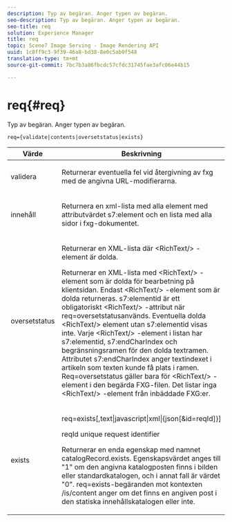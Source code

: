 ```yaml
---
description: Typ av begäran. Anger typen av begäran.
seo-description: Typ av begäran. Anger typen av begäran.
seo-title: req
solution: Experience Manager
title: req
topic: Scene7 Image Serving - Image Rendering API
uuid: 1c8ff9c3-9f39-46a8-bd38-8e0c5ab0f548
translation-type: tm+mt
source-git-commit: 7bc7b3a86fbcdc57cfdc31745fae3afc06e44b15

---
```



# req{#req}

Typ av begäran. Anger typen av begäran.

`req={validate|contents|oversetstatus|exists}`

<table id="table_F39239E5244746DB9F253BB0D5E85D54"> 
 <thead> 
  <tr> 
   <th colname="col1" class="entry"> Värde </th> 
   <th colname="col2" class="entry"> Beskrivning </th> 
  </tr> 
 </thead>
 <tbody> 
  <tr> 
   <td colname="col1"> <p> <span class="codeph"> validera</span> </p> </td> 
   <td colname="col2"> <p> Returnerar eventuella fel vid återgivning av fxg med de angivna URL-modifierarna. </p> </td> 
  </tr> 
  <tr> 
   <td colname="col1"> <p> <span class="codeph"> innehåll</span> </p> </td> 
   <td colname="col2"> <p> Returnera en xml-lista med alla element med <span class="codeph"> attributvärdet s7:element</span> och en lista med alla sidor i fxg-dokumentet. </p> </td> 
  </tr> 
  <tr> 
   <td colname="col1"> <p> <span class="codeph"> oversetstatus</span> </p> </td> 
   <td colname="col2"> <p>Returnerar en XML-lista där <span class="codeph"> &lt;RichText/&gt;</span> -element är dolda. </p> <p>Returnerar en XML-lista med <span class="+ topic/ph pr-d/codeph codeph"> &lt;RichText/&gt;</span> -element som är dolda för bearbetning på klientsidan. Endast <span class="+ topic/ph pr-d/codeph codeph"> &lt;RichText/&gt;</span> -element som är dolda returneras. <span class="+ topic/ph pr-d/codeph codeph"> s7:elementid</span> är ett obligatoriskt <span class="+ topic/ph pr-d/codeph codeph"> &lt;RichText/&gt;</span> -attribut när <span class="+ topic/ph pr-d/codeph codeph"> req=oversetstatus</span>används. Eventuella dolda <span class="+ topic/ph pr-d/codeph codeph"> &lt;RichText/&gt;</span> element utan <span class="+ topic/ph pr-d/codeph codeph"> s7:elementid</span> visas inte. Varje <span class="+ topic/ph pr-d/codeph codeph"> &lt;RichText/&gt;</span> -element i listan har <span class="+ topic/ph pr-d/codeph codeph"> s7:elementid</span>, s7:endCharIndex <span class="+ topic/ph pr-d/codeph codeph"></span>och begränsningsramen för den dolda textramen. Attributet <span class="+ topic/ph pr-d/codeph codeph"> s7:endCharIndex</span> anger textindexet i artikeln som texten kunde få plats i ramen. <span class="+ topic/ph pr-d/codeph codeph"> Req=oversetstatus</span> gäller bara för <span class="+ topic/ph pr-d/codeph codeph"> &lt;RichText/&gt;</span> -element i den begärda FXG-filen. Det listar inga <span class="+ topic/ph pr-d/codeph codeph"> &lt;RichText/&gt;</span> -element från inbäddade FXG:er. </p> </td> 
  </tr> 
  <tr> 
   <td colname="col1"> <p> <span class="codeph"> exists</span> </p> </td> 
   <td colname="col2"> <p> <span class="codeph"> req=exists[,text|javascript|xml|{json[&amp;id=reqId]}]</span> </p> <p>reqId unique request identifier </p> <p>Returnerar en enda egenskap med namnet catalogRecord.exists. Egenskapsvärdet anges till "1" om den angivna katalogposten finns i bilden eller standardkatalogen, och i annat fall är värdet "0". req=exists-begäranden mot kontexten /is/content anger om det finns en angiven post i den statiska innehållskatalogen eller inte. </p> </td> 
  </tr> 
 </tbody> 
</table>

